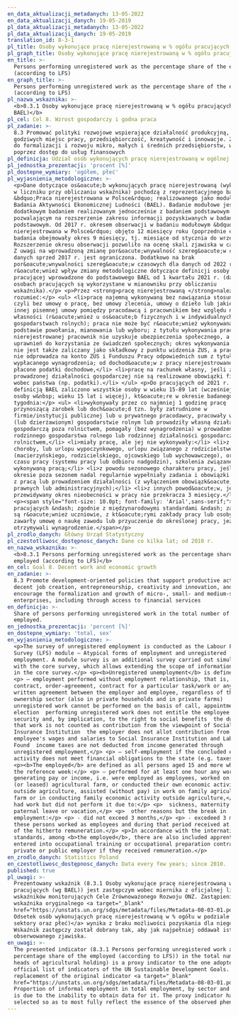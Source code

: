 ```yaml
---
en_data_aktualizacji_metadanych: 13-05-2022
en_data_aktualizacji_danych: 19-05-2019
pl_data_aktualizacji_metadanych: 13-05-2022
pl_data_aktualizacji_danych: 19-05-2019
translation_id: 8-3-1
pl_title: Osoby wykonujące pracę nierejestrowaną w % ogółu pracujących (wg BAEL)
pl_graph_title: Osoby wykonujące pracę nierejestrowaną w % ogółu pracujących (wg BAEL)
en_title: >-
  Persons performing unregistered work as the percentage share of the employed
  (according to LFS)
en_graph_title: >-
  Persons performing unregistered work as the percentage share of the employed
  (according to LFS)
pl_nazwa_wskaznika: >-
  <b>8.3.1 Osoby wykonujące pracę nierejestrowaną w % ogółu pracujących (wg
  BAEL)</b>
pl_cel: Cel 8. Wzrost gospodarczy i godna praca
pl_zadanie: >-
  8.3 Promować polityki rozwojowe wspierające działalność produkcyjną, tworzenie
  godziwych miejsc pracy, przedsiębiorczość, kreatywność i innowacje. Zachęcać
  do formalizacji i rozwoju mikro, małych i średnich przedsiębiorstw, w tym
  poprzez dostęp do usług finansowych
pl_definicja: Udział osób wykonujących pracę nierejestrowaną w ogólnej liczbie pracujących.
pl_jednostka_prezentacji: 'procent [%]'
pl_dostepne_wymiary: 'ogółem, płeć'
pl_wyjasnienia_metodologiczne: >-
  <p>Dane dotyczące os&oacute;b wykonujących pracę nierejestrowaną (wykorzystane
  w liczniku przy obliczaniu wskaźnika) pochodzą z reprezentacyjnego badania
  &bdquo;Praca nierejestrowana w Polsce&rdquo; realizowanego jako moduł do
  Badania Aktywności Ekonomicznej Ludności (BAEL). Badanie modułowe jest
  dodatkowym badaniem realizowanym jednocześnie z badaniem podstawowym
  pozwalającym na rozszerzenie zakresu informacji pozyskiwanych w badaniu
  podstawowym. Od 2017 r. okresem obserwacji w badaniu modułowym &bdquo;Praca
  nierejestrowana w Polsce&rdquo; objęto 12 miesięcy roku (poprzednie edycje
  badania obejmowały okres 9 miesięcy, tj. miesiące od stycznia do września).
  Rozszerzenie okresu obserwacji pozwoliło na ocenę skali zjawiska w całym roku.
  Z uwagi na wprowadzoną zmianę por&oacute;wnywalność szereg&oacute;w czasowych
  danych sprzed 2017 r. jest ograniczona. Dodatkowo na brak
  por&oacute;wnywalności szereg&oacute;w czasowych dla danych od 2022 r. mają
  r&oacute;wnież wpływ zmiany metodologiczne dotyczące definicji osoby
  pracującej wprowadzone do podstawowego BAEL od 1 kwartału 2021 r. (dane o
  osobach pracujących są wykorzystane w mianowniku przy obliczaniu
  wskaźnika).</p> <p>Przez <strong>pracę nierejestrowaną </strong>należy
  rozumieć:</p> <ul> <li>pracę najemną wykonywaną bez nawiązania stosunku pracy
  czyli bez umowy o pracę, bez umowy zlecenia, umowy o dzieło lub jakiejkolwiek
  innej pisemnej umowy pomiędzy pracodawcą i pracownikiem bez względu na sektor
  własności (r&oacute;wnież u os&oacute;b fizycznych i w indywidualnych
  gospodarstwach rolnych); praca nie może być r&oacute;wnież wykonywana na
  podstawie powołania, mianowania lub wyboru; z tytułu wykonywania pracy
  nierejestrowanej pracownik nie uzyskuje ubezpieczenia społecznego, a więc
  uprawnień do korzystania ze świadczeń społecznych; okres wykonywania tej pracy
  nie jest także zaliczany jako składkowy z punktu widzenia ZUS, a pracodawca
  nie odprowadza na konto ZUS i Funduszu Pracy odpowiednich sum z tytułu
  wypłacanego wynagrodzenia; od dochod&oacute;w z pracy nierejestrowanej nie są
  płacone podatki dochodowe,</li> <li>pracę na rachunek własny, jeśli z tytułu
  prowadzonej działalności gospodarczej nie są realizowane obowiązki finansowe
  wobec państwa (np. podatki).</li> </ul> <p>Do pracujących od 2021 r. zgodnie z
  definicją BAEL zaliczono wszystkie osoby w wieku 15-89 lat (wcześniej były to
  osoby w&nbsp; wieku 15 lat i więcej), kt&oacute;re w okresie badanego
  tygodnia:</p> <ul> <li>wykonywały przez co najmniej 1 godzinę pracę
  przynoszącą zarobek lub doch&oacute;d tzn. były zatrudnione w
  firmie/instytucji publicznej lub u prywatnego pracodawcy, pracowały we własnym
  (lub dzierżawionym) gospodarstwie rolnym lub prowadziły własną działalność
  gospodarczą poza rolnictwem, pomagały (bez wynagrodzenia) w prowadzeniu
  rodzinnego gospodarstwa rolnego lub rodzinnej działalności gospodarczej poza
  rolnictwem,</li> <li>miały pracę, ale jej nie wykonywały:</li> <li>z powodu
  choroby, lub urlopu wypoczynkowego, urlopu związanego z rodzicielstwem
  (macierzyńskiego, rodzicielskiego, ojcowskiego lub wychowawczego), organizacji
  czasu pracy (systemu pracy lub odbioru nadgodzin), szkolenia związanego z
  wykonywaną pracą;</li> <li>z powodu sezonowego charakteru pracy, jeśli w
  okresie poza sezonem nadal regularnie wypełniały zadania i obowiązki związane
  z pracą lub prowadzeniem działalności (z wyłączeniem obowiązk&oacute;w
  prawnych lub administracyjnych);</li> <li>z innych powod&oacute;w, jeśli
  przewidywany okres nieobecności w pracy nie przekracza 3 miesięcy.</li> </ul>
  <p><span style="font-size: 10.0pt; font-family: 'Arial',sans-serif;">Do
  pracujących &ndash; zgodnie z międzynarodowymi standardami &ndash; zaliczani
  są r&oacute;wnież uczniowie, z kt&oacute;rymi zakłady pracy lub osoby fizyczne
  zawarły umowę o naukę zawodu lub przyuczenie do określonej pracy, jeżeli
  otrzymywali wynagrodzenie.</span></p>
pl_zrodlo_danych: Główny Urząd Statystyczny
pl_czestotliwosc_dostępnosc_danych: Dane co kilka lat; od 2010 r.
en_nazwa_wskaznika: >-
  <b>8.3.1 Persons performing unregistered work as the percentage share of the
  employed (according to LFS)</b>
en_cel: Goal 8. Decent work and economic growth
en_zadanie: >-
  8.3 Promote development-oriented policies that support productive activities,
  decent job creation, entrepreneurship, creativity and innovation, and
  encourage the formalization and growth of micro-, small- and medium-sized
  enterprises, including through access to financial services
en_definicja: >-
  Share of persons performing unregistered work in the total number of the
  employed.
en_jednostka_prezentacji: 'percent [%]'
en_dostepne_wymiary: 'total, sex'
en_wyjasnienia_metodologiczne: >-
  <p>The survey of unregistered employment is conducted as the Labour Force
  Survey (LFS) module – Atypical forms of employment and unregistered
  employment. A module survey is an additional survey carried out simultaneously
  with the core survey, which allows extending the scope of information obtained
  in the core survey.</p> <p><b>Unregistered unemployment</b> is defined as:</p>
  <p> – employment performed without employment relationship, that is, without a
  contract, order-agreement, contract for a particular task/work or any other
  written agreement between the employer and employee, regardless of the
  ownership sector (also in private households and in private farms)
  unregistered work cannot be performed on the basis of call, appointment, or
  election  performing unregistered work does not entitle the employee to social
  security and, by implication, to the right to social benefits  the duration of
  that work is not counted as contribution from the viewpoint of Social
  Insurance Institution  the employer does not allot contribution from the
  employee's wages and salaries to Social Insurance Institution and Labour
  Found  income taxes are not deducted from income generated through
  unregistered employment,</p> <p> – self-employment if the concluded economic
  activity does not meet financial obligations to the state (e.g. taxes).</p>
  <p><b>The employed</b> are defined as all persons aged 15 and more who during
  the reference week:</p> <p> – performed for at least one hour any work
  generating pay or income, i.e. were employed as employees, worked on their own
  (or leased) agricultural farm, or conducted their own economic activity
  outside agriculture, assisted (without pay) in work on family agricultural
  farm or in conducting family economic activity outside agriculture,</p> <p> –
  had work but did not perform it due to:</p> <p> ​ sickness, maternity leave,
  paternal leave or vacation,</p> <p> ​ other reasons but the break in
  employment:</p> <p> - did not exceed 3 months,</p> <p> - excedeed 3 months but
  these persons worked as employees and during that period received at least 50%
  of the hitherto remuneration.</p> <p>In accordance with the international
  standards, among <b>the employed</b>, there are also included apprentices who
  entered into occupational training or occupational preparation contract with a
  private or public employer if they received remuneration.</p>
en_zrodlo_danych: Statistics Poland
en_czestotliwosc_dostępnosc_danych: Data every few years; since 2010.
published: true
pl_uwagi: >-
  Prezentowany wskaźnik (8.3.1 Osoby wykonujące pracę nierejestrowaną w % ogółu
  pracujących (wg BAEL)) jest zastępczym wobec miernika z oficjalnej listy
  wskaźników monitorujących Cele Zrównoważonego Rozwoju ONZ. Zastąpienie
  wskaźnika oryginalnego <a target="_blank"
  href="https://unstats.un.org/sdgs/metadata/files/Metadata-08-03-01.pdf">(8.3.1
  Odsetek osób wykonujących pracę nierejestrowaną w % ogółu w podziale na:
  sektory oraz płeć)</a> wynika z braku możliwości pozyskania dla niego danych.
  Wskaźnik zastępczy został dobrany tak, aby jak najpełniej oddawał istotę
  obserwowanego zjawiska.
en_uwagi: >-
  The presented indicator (8.3.1 Persons performing unregistered work as the
  percentage share of the employed (according to LFS)) in the total number of
  heads of agricultural holding) is a proxy indicator to the one adopted in the
  official list of indicators of the UN Sustainable Development Goals. The
  replacement of the original indicator <a target="_blank"
  href="https://unstats.un.org/sdgs/metadata/files/Metadata-08-03-01.pdf">(8.3.1
  Proportion of informal employment in total employment, by sector and sex)</a>
  is due to the inability to obtain data for it. The proxy indicator has been
  selected so as to most fully reflect the essence of the observed phenomenon.
---
```

